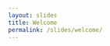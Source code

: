 ```yaml
---
layout: slides
title: Welcome
permalink: /slides/welcome/
---
```


<section data-markdown data-separator="^\n---\n$" data-separator-vertical="^\n--\n$">
<script type="text/template">

![Bonsai](../../assets/images/bonsai-lettering.svg)

### Welcome
[neurogears.org/st-andrews-2024](https://neurogears.org/st-andrews-2024)
<table style="width: 100%;">
  <tr>
    <th style="vertical-align: middle; width: 50%; height: 100px; padding-left: 100px">
      <img alt="NeuroGEARS" src="../../assets/images/neurogears.svg"/>
    </th>
    <th style="vertical-align: middle; width: 40%; height: 170px; align: right">
      <img alt="St-Andrews" src="../../assets/images/st-andrews.png"/>
    </th>
  </tr>
</table>

---

#### Outline for the week

![Course outline](../../assets/images/course-outline.png)

---

### Outline for the week

* In general:
  * 9am lecture + discussion
  * 1pm workshop
* Friday: guest lecture 10am

---

### Course team

![Course team](../../assets/images/course-team.png)

</script>
</section>
